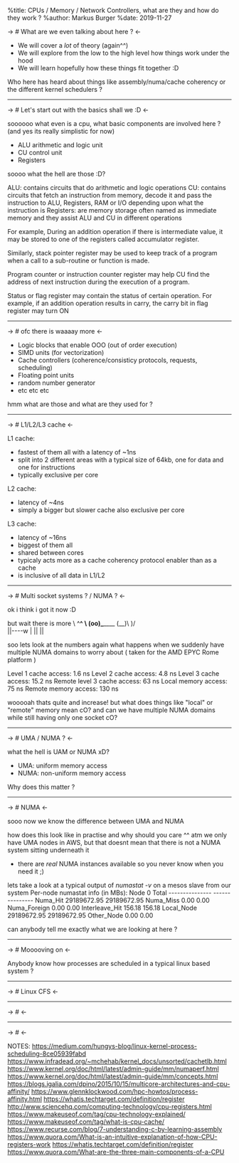 %title: CPUs / Memory / Network Controllers, what are they and how do they work ?
%author: Markus Burger
%date: 2019-11-27

-> # What are we even talking about here ? <-

* We will cover a *lot* of theory (again^^)
* We will explore from the low to the high level how things work under the hood
* We will learn hopefully how these things fit together :D


Who here has heard about things like assembly/numa/cache coherency or the different kernel schedulers ?

--------------------------------------------------
-> # Let's start out with the basics shall we :D <-

soooooo what even is a cpu, what basic components are involved here ? (and yes its really simplistic for now)

* ALU arithmetic and logic unit
* CU control unit
* Registers

soooo what the hell are those :D?

ALU: contains circuits that do arithmetic and logic operations
CU: contains circuits that fetch an instruction from memory, decode it and pass the instruction to ALU, Registers, RAM or I/O depending upon what the instruction is
Registers: are memory storage often named as immediate memory and they assist ALU and CU in different operations

For example, During an addition operation if there is intermediate value, it may be stored to one of the registers called accumulator register.

Similarly, stack pointer register may be used to keep track of a program when a call to a sub-routine or function is made.

Program counter or instruction counter register may help CU find the address of next instruction during the execution of a program.

Status or flag register may contain the status of certain operation. For example, if an addition operation results in carry, the carry bit in flag register may turn ON

--------------------------------------------------
-> # ofc there is waaaay more <-

* Logic blocks that enable OOO (out of order execution)
* SIMD units (for vectorization)
* Cache controllers (coherence/consisticy protocols, requests, scheduling)
* Floating point units
* random number generator
* etc etc etc

hmm what are those and what are they used for ?

--------------------------------------------------
-> # L1/L2/L3 cache <-

L1 cache:
* fastest of them all with a latency of ~1ns
* split into 2 different areas with a typical size of 64kb, one for data and one for instructions
* typically exclusive per core

L2 cache:
* latency of ~4ns
* simply a bigger but slower cache also exclusive per core

L3 cache:
* latency of ~16ns
* biggest of them all
* shared between cores
* typicaly acts more as a cache coherency protocol enabler than as a cache
* is inclusive of all data in L1/L2

--------------------------------------------------
-> # Multi socket systems ? / NUMA ? <-

ok i think i got it now :D

but wait there is more
        \\   ^__^
         \\  (oo)\_______
            (__)\       )\/\
                ||----w |
                ||     ||


soo lets look at the numbers again what happens when we suddenly have multiple NUMA domains to worry about
( taken for the AMD EPYC Rome platform )

Level 1 cache access: 1.6 ns
Level 2 cache access: 4.8 ns
Level 3 cache access: 15.2 ns
Remote level 3 cache access: 63 ns
Local memory access: 75 ns
Remote memory access: 130 ns

wooooah thats quite and increase!
but what does things like "local" or "remote" memory mean cO?
and can we have multiple NUMA domains while still having only one socket cO?

--------------------------------------------------
-> # UMA / NUMA ? <-

what the hell is UAM or NUMA xD?

* UMA: uniform memory access
* NUMA: non-uniform memory access

Why does this matter ?

--------------------------------------------------
-> # NUMA <-

sooo now we know the difference between UMA and NUMA

how does this look like in practise and why should you care ^^
atm we only have UMA nodes in AWS, but that doesnt mean that there is not a NUMA system sitting underneath it
+ there are *real* NUMA instances available so you never know when you need it ;)


lets take a look at a typical output of *numastat -v* on a mesos slave from our system
Per-node numastat info (in MBs):
                          Node 0           Total
                 --------------- ---------------
Numa_Hit             29189672.95     29189672.95
Numa_Miss                   0.00            0.00
Numa_Foreign                0.00            0.00
Interleave_Hit            156.18          156.18
Local_Node           29189672.95     29189672.95
Other_Node                  0.00            0.00

can anybody tell me exactly what we are looking at here ?

--------------------------------------------------
-> # Mooooving on <-

Anybody know how processes are scheduled in a typical linux based system ?

--------------------------------------------------
-> # Linux CFS <-



--------------------------------------------------
-> #  <-

--------------------------------------------------
-> #  <-

NOTES:
https://medium.com/hungys-blog/linux-kernel-process-scheduling-8ce05939fabd
https://www.infradead.org/~mchehab/kernel_docs/unsorted/cachetlb.html
https://www.kernel.org/doc/html/latest/admin-guide/mm/numaperf.html
https://www.kernel.org/doc/html/latest/admin-guide/mm/concepts.html
https://blogs.igalia.com/dpino/2015/10/15/multicore-architectures-and-cpu-affinity/
https://www.glennklockwood.com/hpc-howtos/process-affinity.html
https://whatis.techtarget.com/definition/register
http://www.sciencehq.com/computing-technology/cpu-registers.html
https://www.makeuseof.com/tag/cpu-technology-explained/
https://www.makeuseof.com/tag/what-is-cpu-cache/
https://www.recurse.com/blog/7-understanding-c-by-learning-assembly
https://www.quora.com/What-is-an-intuitive-explanation-of-how-CPU-registers-work
https://whatis.techtarget.com/definition/register
https://www.quora.com/What-are-the-three-main-components-of-a-CPU

